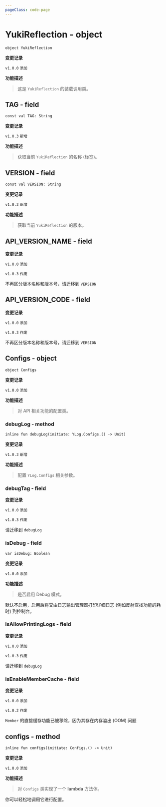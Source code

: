 ```yaml
---
pageClass: code-page
---
```


# YukiReflection <span class="symbol">- object</span>

```kotlin:no-line-numbers
object YukiReflection
```

**变更记录**

`v1.0.0` `添加`

**功能描述**

> 这是 `YukiReflection` 的装载调用类。

## TAG <span class="symbol">- field</span>

```kotlin:no-line-numbers
const val TAG: String
```

**变更记录**

`v1.0.3` `新增`

**功能描述**

> 获取当前 `YukiReflection` 的名称 (标签)。

## VERSION <span class="symbol">- field</span>

```kotlin:no-line-numbers
const val VERSION: String
```

**变更记录**

`v1.0.3` `新增`

**功能描述**

> 获取当前 `YukiReflection` 的版本。

<h2 class="deprecated">API_VERSION_NAME - field</h2>

**变更记录**

`v1.0.0` `添加`

`v1.0.3` `作废`

不再区分版本名称和版本号，请迁移到 `VERSION`

<h2 class="deprecated">API_VERSION_CODE - field</h2>

**变更记录**

`v1.0.0` `添加`

`v1.0.3` `作废`

不再区分版本名称和版本号，请迁移到 `VERSION`

## Configs <span class="symbol">- object</span>

```kotlin:no-line-numbers
object Configs
```

**变更记录**

`v1.0.0` `添加`

**功能描述**

> 对 API 相关功能的配置类。

### debugLog <span class="symbol">- method</span>

```kotlin:no-line-numbers
inline fun debugLog(initiate: YLog.Configs.() -> Unit)
```

**变更记录**

`v1.0.3` `新增`

**功能描述**

> 配置 `YLog.Configs` 相关参数。

<h3 class="deprecated">debugTag - field</h3>

**变更记录**

`v1.0.0` `添加`

`v1.0.3` `作废`

请迁移到 `debugLog`

### isDebug <span class="symbol">- field</span>

```kotlin:no-line-numbers
var isDebug: Boolean
```

**变更记录**

`v1.0.0` `添加`

**功能描述**

> 是否启用 Debug 模式。

默认不启用，启用后将交由日志输出管理器打印详细日志 (例如反射查找功能的耗时) 到控制台。

<h3 class="deprecated">isAllowPrintingLogs - field</h3>

**变更记录**

`v1.0.0` `添加`

`v1.0.3` `作废`

请迁移到 `debugLog`

<h3 class="deprecated">isEnableMemberCache - field</h3>

**变更记录**

`v1.0.0` `添加`

`v1.0.2` `作废`

`Member` 的直接缓存功能已被移除，因为其存在内存溢出 (OOM) 问题

## configs <span class="symbol">- method</span>

```kotlin:no-line-numbers
inline fun configs(initiate: Configs.() -> Unit)
```

**变更记录**

`v1.0.0` `添加`

**功能描述**

> 对 `Configs` 类实现了一个 **lambda** 方法体。

你可以轻松地调用它进行配置。